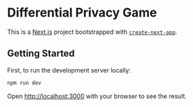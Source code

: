 # Differential Privacy Game

This is a [Next.js](https://nextjs.org/) project bootstrapped with [`create-next-app`](https://github.com/vercel/next.js/tree/canary/packages/create-next-app).

## Getting Started

First, to run the development server locally:

```bash
npm run dev
```

Open [http://localhost:3000](http://localhost:3000) with your browser to see the result.
